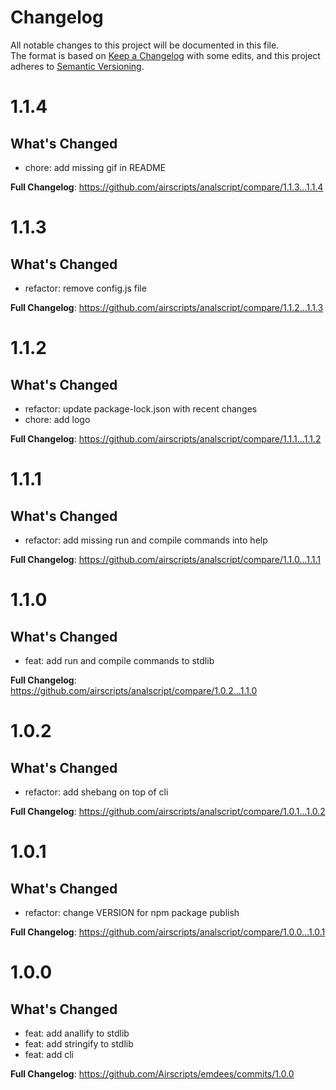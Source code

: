 # Changelog
All notable changes to this project will be documented in this file.  
The format is based on [Keep a Changelog](https://keepachangelog.com/en/1.0.0/) with some edits,
and this project adheres to [Semantic Versioning](https://semver.org/spec/v2.0.0.html).  

# 1.1.4

## What's Changed
* chore: add missing gif in README

**Full Changelog**: https://github.com/airscripts/analscript/compare/1.1.3...1.1.4

# 1.1.3

## What's Changed
* refactor: remove config.js file

**Full Changelog**: https://github.com/airscripts/analscript/compare/1.1.2...1.1.3

# 1.1.2

## What's Changed
* refactor: update package-lock.json with recent changes
* chore: add logo

**Full Changelog**: https://github.com/airscripts/analscript/compare/1.1.1...1.1.2

# 1.1.1

## What's Changed
* refactor: add missing run and compile commands into help

**Full Changelog**: https://github.com/airscripts/analscript/compare/1.1.0...1.1.1

# 1.1.0

## What's Changed
* feat: add run and compile commands to stdlib

**Full Changelog**: https://github.com/airscripts/analscript/compare/1.0.2...1.1.0

# 1.0.2

## What's Changed
* refactor: add shebang on top of cli

**Full Changelog**: https://github.com/airscripts/analscript/compare/1.0.1...1.0.2

# 1.0.1

## What's Changed
* refactor: change VERSION for npm package publish

**Full Changelog**: https://github.com/airscripts/analscript/compare/1.0.0...1.0.1

# 1.0.0

## What's Changed
* feat: add anallify to stdlib
* feat: add stringify to stdlib
* feat: add cli

**Full Changelog**: https://github.com/Airscripts/emdees/commits/1.0.0